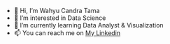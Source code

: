 - 👋 Hi, I’m Wahyu Candra Tama
- 👀 I’m interested in Data Science
- 🌱 I’m currently learning Data Analyst & Visualization
- 📫 You can reach me on <a href="https://www.linkedin.com/in/wahyucandratama/">My Linkedin</a>

<!---
Candratama/Candratama is a ✨ special ✨ repository because its `README.md` (this file) appears on your GitHub profile.
You can click the Preview link to take a look at your changes.
--->
